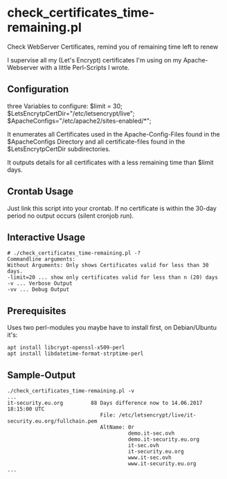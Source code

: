 # check_certificates_time-remaining.pl
Check WebServer Certificates, remind you of remaining time left to renew

I supervise all my (Let's Encrypt) certificates I'm using on my Apache-Webserver with a little Perl-Scripts I wrote.

## Configuration
three Variables to configure:
$limit = 30;
$LetsEncrytpCertDir="/etc/letsencrypt/live";
$ApacheConfigs="/etc/apache2/sites-enabled/*";

It enumerates all Certificates used in the Apache-Config-Files found in the $ApacheConfigs Directory and all certificate-files found in the $LetsEncrytpCertDir subdirectories.

It outputs details for all certificates with a less remaining time than $limit days.

## Crontab Usage
Just link this script into your crontab.
If no certificate is within the 30-day period no output occurs (silent cronjob run).

## Interactive Usage
```
# ./check_certificates_time-remaining.pl -?
Commandline arguments:
Without Arguments: Only shows Certificates valid for less than 30 days.
-limit=20 ... show only certificates valid for less than n (20) days
-v ... Verbose Output
-vv ... Debug Output
```

## Prerequisites
Uses two perl-modules you maybe have to install first, on Debian/Ubuntu it's:
```
apt install libcrypt-openssl-x509-perl
apt install libdatetime-format-strptime-perl
```

## Sample-Output 
```
./check_certificates_time-remaining.pl -v
...
it-security.eu.org         88 Days difference now to 14.06.2017 18:15:00 UTC
                              File: /etc/letsencrypt/live/it-security.eu.org/fullchain.pem
                              AltName: 0r
                                       demo.it-sec.ovh
                                       demo.it-security.eu.org
                                       it-sec.ovh
                                       it-security.eu.org
                                       www.it-sec.ovh
                                       www.it-security.eu.org
...
```

